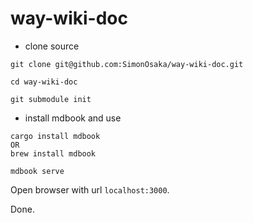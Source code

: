 # way-wiki-doc
* clone source
```shell
git clone git@github.com:SimonOsaka/way-wiki-doc.git

cd way-wiki-doc

git submodule init
```

* install mdbook and use
```shell
cargo install mdbook
OR
brew install mdbook

mdbook serve
```

Open browser with url `localhost:3000`.

Done.
